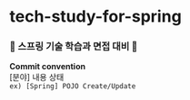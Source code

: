 # tech-study-for-spring

### 🌱 스프링 기술 학습과 면접 대비 📖

**Commit convention**  
[분야] 내용 상태  
`ex) [Spring] POJO Create/Update`

